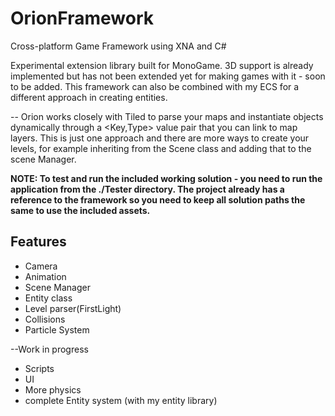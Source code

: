 # OrionFramework
Cross-platform Game Framework using XNA and C#

Experimental extension library built for MonoGame.
3D support is already implemented but has not been extended yet for making games with it - soon to be added.
This framework can also be combined with my ECS for a different approach in creating entities.

-- Orion works closely with Tiled to parse your maps and instantiate objects dynamically through a <Key,Type> value pair that you can link to map layers.
This is just one approach and there are more ways to create your levels, for example inheriting from the Scene class and adding that to the scene Manager.

**NOTE: To test and run the included working solution - you need to run the application from the ./Tester directory.
The project already has a reference to the framework so you need to keep all solution paths the same to use the included assets.**

## Features ##
* Camera
* Animation
* Scene Manager
* Entity class
* Level parser(FirstLight)
* Collisions
* Particle System

--Work in progress
* Scripts
* UI
* More physics
* complete Entity system (with my entity library)
